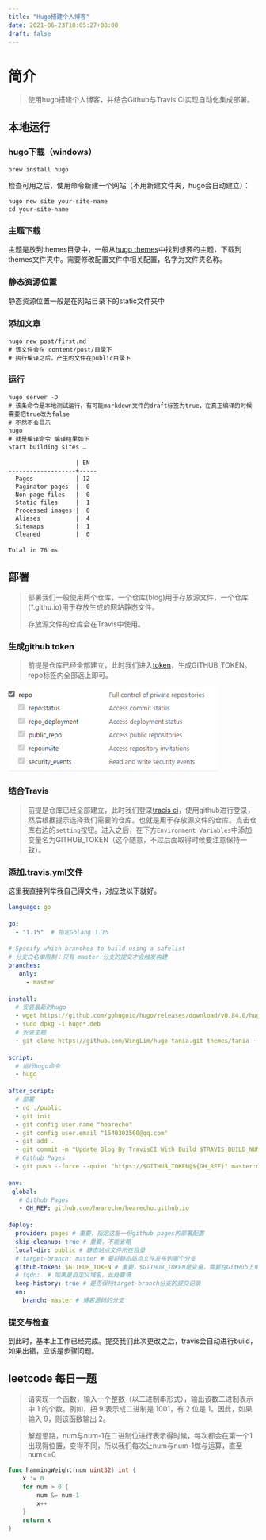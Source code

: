 ```yaml
---
title: "Hugo搭建个人博客"
date: 2021-06-23T18:05:27+08:00
draft: false
---
```


# 简介

> 使用hugo搭建个人博客，并结合Github与Travis CI实现自动化集成部署。

## 本地运行

### hugo下载（windows）

```shell
brew install hugo
```

检查可用之后，使用命令新建一个网站（不用新建文件夹，hugo会自动建立）：

```shell
hugo new site your-site-name
cd your-site-name
```

### 主题下载

主题是放到themes目录中，一般从[hugo themes](https://themes.gohugo.io/)中找到想要的主题，下载到themes文件夹中。需要修改配置文件中相关配置，名字为文件夹名称。

### 静态资源位置

静态资源位置一般是在网站目录下的static文件夹中

### 添加文章

```shell
hugo new post/first.md
# 该文件会在 content/post/目录下
# 执行编译之后，产生的文件在public目录下
```

### 运行

```shell
hugo server -D
# 该条命令是本地测试运行，有可能markdown文件的draft标签为true，在真正编译的时候需要把true改为false
# 不然不会显示
hugo
# 就是编译命令 编译结果如下
Start building sites …

                   | EN
-------------------+-----
  Pages            | 12
  Paginator pages  |  0
  Non-page files   |  0
  Static files     |  1
  Processed images |  0
  Aliases          |  4
  Sitemaps         |  1
  Cleaned          |  0

Total in 76 ms
```

## 部署

> 部署我们一般使用两个仓库，一个仓库(blog)用于存放源文件，一个仓库(\*.githu.io)用于存放生成的网站静态文件。
>
> 存放源文件的仓库会在Travis中使用。

### 生成github token

> 前提是仓库已经全部建立，此时我们进入[token](https://github.com/settings/tokens)，生成GITHUB_TOKEN。repo标签内全部选上即可。

![](1.PNG)

### 结合Travis

> 前提是仓库已经全部建立，此时我们登录[tracis ci](https://travis-ci.com/)，使用github进行登录，然后根据提示选择我们需要的仓库。也就是用于存放源文件的仓库。点击仓库右边的`setting`按钮。进入之后，在下方`Environment Variables`中添加变量名为GITHUB_TOKEN（这个随意，不过后面取得时候要注意保持一致）。

### 添加.travis.yml文件

这里我直接列举我自己得文件，对应改以下就好。

```yml
language: go

go:
  - "1.15"  # 指定Golang 1.15

# Specify which branches to build using a safelist
# 分支白名单限制：只有 master 分支的提交才会触发构建
branches:
   only:
     - master

install:
  # 安装最新的hugo
  - wget https://github.com/gohugoio/hugo/releases/download/v0.84.0/hugo_0.84.0_Linux-64bit.deb
  - sudo dpkg -i hugo*.deb
  # 安装主题
  - git clone https://github.com/WingLim/hugo-tania.git themes/tania --depth=1

script:
  # 运行hugo命令
  - hugo

after_script:
  # 部署
  - cd ./public
  - git init
  - git config user.name "hearecho"
  - git config user.email "1540302560@qq.com"
  - git add .
  - git commit -m "Update Blog By TravisCI With Build $TRAVIS_BUILD_NUMBER"
  # Github Pages
  - git push --force --quiet "https://$GITHUB_TOKEN@${GH_REF}" master:master

env:
 global:
   # Github Pages
   - GH_REF: github.com/hearecho/hearecho.github.io

deploy:
  provider: pages # 重要，指定这是一份github pages的部署配置
  skip-cleanup: true # 重要，不能省略
  local-dir: public # 静态站点文件所在目录
  # target-branch: master # 要将静态站点文件发布到哪个分支
  github-token: $GITHUB_TOKEN # 重要，$GITHUB_TOKEN是变量，需要在GitHub上申请、再到配置到Travis
  # fqdn:  # 如果是自定义域名，此处要填
  keep-history: true # 是否保持target-branch分支的提交记录
  on:
    branch: master # 博客源码的分支
```

### 提交与检查

到此时，基本上工作已经完成。提交我们此次更改之后，travis会自动进行build，如果出错，应该是步骤问题。

## leetcode 每日一题

> 请实现一个函数，输入一个整数（以二进制串形式），输出该数二进制表示中 1 的个数。例如，把 9 表示成二进制是 1001，有 2 位是 1。因此，如果输入 9，则该函数输出 2。

> 解题思路，num与num-1在二进制位进行表示得时候，每次都会在第一个1出现得位置，变得不同，所以我们每次让num与num-1做与运算，直至num<=0

```go
func hammingWeight(num uint32) int {
    x := 0
    for num > 0 {
        num &= num-1
        x++
    }
    return x
}
```

